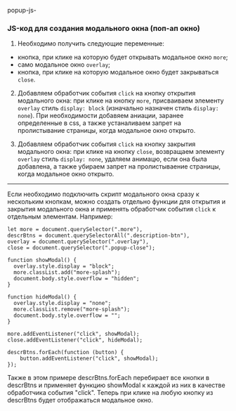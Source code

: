 popup-js-

### JS-код для создания модального окна (поп-ап окно)

1. Необходимо получить следующие переменные:
* кнопка, при клике на которую будет открывать модальное окно `more`;
* само модальное окно `overlay`;
* кнопка, при клике на которую модальное окно будет закрываться `close`.

2. Добавляем обработчик события `click` на кнопку открытия модального окна: при клике на кнопку `more`, присваиваем элементу `overlay` стиль `display: block` (изначально назначен стиль `display: none`). При необходимости добавяем аниации, заранее определенные в css, а также устаналиваем запрет на пролистывание страницы, когда модальное окно открыто.

3. Добавляем обработчик события `click` на кнопку закрытия модального окна: при клике на кнопку `close`, возвращаем элементу `overlay` стиль `display: none`, удаляем анимацю, если она была добавлена, а также убираем запрет на пролистываение страницы, когда модальное окно открыто.

---

Если необходимо подключить скрипт модального окна сразу к нескольким кнопкам, можно создать отдельно функции для открытия и закрытия модального окна и применять обработчик события `click` к отдельным элементам. Например:

    let more = document.querySelector(".more"),
    descrBtns = document.querySelectorAll(".description-btn"),
    overlay = document.querySelector(".overlay"),
    close = document.querySelector(".popup-close");

    function showModal() {
      overlay.style.display = "block";
      more.classList.add("more-splash");
      document.body.style.overflow = "hidden";
    }

    function hideModal() {
      overlay.style.display = "none";
      more.classList.remove("more-splash");
      document.body.style.overflow = "";
    }

    more.addEventListener("click", showModal);
    close.addEventListener("click", hideModal);
    
    descrBtns.forEach(function (button) {
        button.addEventListener("click", showModal);
    });
    
Также в этом примере descrBtns.forEach перебирает все кнопки в descrBtns и применяет функцию showModal к каждой из них в качестве обработчика события "click". Теперь при клике на любую кнопку из descrBtns будет отображаться модальное окно.
